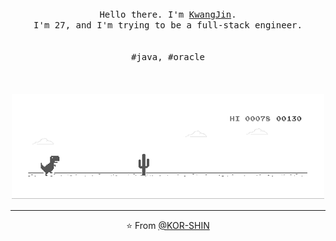 
<!--
**KOR-SHIN/KOR-SHIN** is a ✨ _special_ ✨ repository because its `README.md` (this file) appears on your GitHub profile.

Here are some ideas to get you started:

- 🔭 I’m currently working on ...
- 🌱 I’m currently learning ...
- 👯 I’m looking to collaborate on ...
- 🤔 I’m looking for help with ...
- 💬 Ask me about ...
- 📫 How to reach me: ...
- 😄 Pronouns: ...
- ⚡ Fun fact: ...
-->
<p align="center">
  <br>
  <br>
  <br>
  <samp>Hello there. I'm <a href="https://github.com/kor-shin">KwangJin</a>.<br> I'm 27, and I'm trying to be a full-stack engineer.
  <br>
  <br>
  <br>
  #java, #oracle</samp>
  <br>
  <br>
  <br>
  <br>
  <img src="https://github.com/KOR-SHIN/KOR-SHIN/blob/master/dino.gif" width="500" />
</p>

------------
<p align="center">⭐️ From <a href="https://github.com/kor-shin">@KOR-SHIN</a></p>
